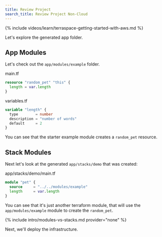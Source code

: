```yaml
---
title: Review Project
search_title: Review Project Non-Cloud
---
```


{% include videos/learn/terraspace-getting-started-with-aws.md %}

Let's explore the generated app folder.

## App Modules

Let's check out the `app/modules/example` folder.

main.tf

```terraform
resource "random_pet" "this" {
  length = var.length
}
```

variables.tf

```terraform
variable "length" {
  type        = number
  description = "number of words"
  default     = 2
}
```

You can see that the starter example module creates a `random_pet` resource.

## Stack Modules

Next let's look at the generated `app/stacks/demo` that was created:

app/stacks/demo/main.tf

```terraform
module "pet" {
  source     = "../../modules/example"
  length     = var.length
}
```

You can see that it's just another terraform module, that will use the `app/modules/example` module to create the `random_pet`.

{% include intro/modules-vs-stacks.md provider="none" %}

Next, we'll deploy the infrastructure.
